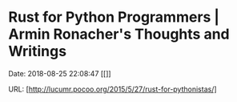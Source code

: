 # Rust for Python Programmers | Armin Ronacher&#039;s Thoughts and Writings

Date: 2018-08-25 22:08:47
[[]]

URL: [http://lucumr.pocoo.org/2015/5/27/rust-for-pythonistas/]
